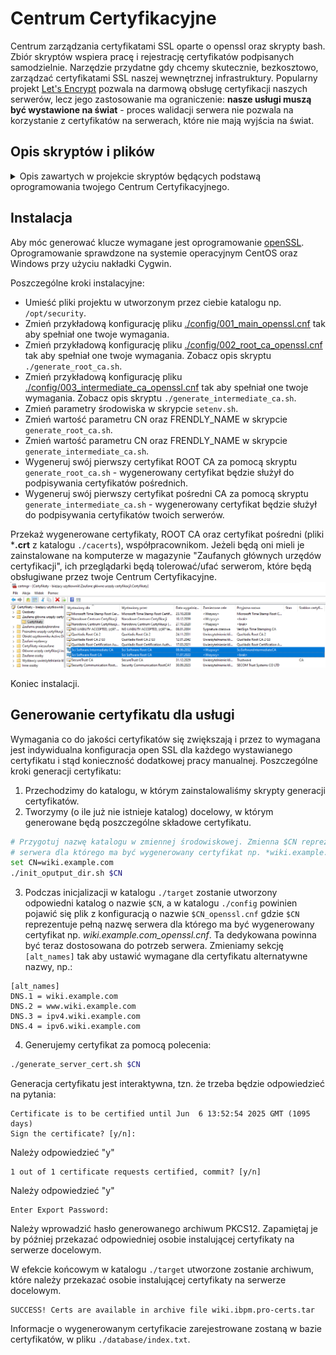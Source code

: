 # Centrum Certyfikacyjne

Centrum zarządzania certyfikatami SSL oparte o openssl oraz skrypty bash.
Zbiór skryptów wspiera pracę i rejestrację certyfikatów podpisanych samodzielnie. Narzędzie przydatne gdy chcemy skutecznie, bezkosztowo, zarządzać certyfikatami SSL naszej wewnętrznej infrastruktury. Popularny projekt [Let's Encrypt](https://letsencrypt.org/) pozwala na darmową obsługę certyfikacji naszych serwerów, lecz jego zastosowanie ma ograniczenie: **nasze usługi muszą być wystawione na świat** - proces walidacji serwera nie pozwala na korzystanie z certyfikatów na serwerach, które nie mają wyjścia na świat.

## Opis skryptów i plików

<details><summary>Opis zawartych w projekcie skryptów będących podstawą oprogramowania twojego Centrum Certyfikacyjnego.</summary>
  <p>
    
  ### ./setenv.sh
Skrypt pozwalający na ogólną konfigurację twojego Centrum Certyfikacyjnego.

  ### ./generate_root_ca.sh
Skrypt generacji klucza oraz certyfikatu "ROOT" CA - certyfikatu, którym będą podpisywane wszystkie certyfikaty pośrednie. Poprzez jego edycję zmień parametry skryptu w celu ustawienia CN oraz nazwy docelowej certyfikatu - spokojnie, robisz to tylko raz, bo wygenerowane CA trzeba będzie zmienić za 20 lat:
```bash
#CN=$1
#FRENDLY_NAME=$2
CN="Sci Software Root CA"
FRENDLY_NAME="SciSoftwareRootCA"
export CN FRENDLY_NAME  

DAYS=7300 #20 lata
export DAYS
```
Ustaw swoją konfigurację w pliku [./config/002_root_ca_openssl](/slawascichy/certificate_center/blob/main/config/002_root_ca_openssl.cnf) tak aby spełniała ona twoje wymagania i aby certyfikat CA reprezentował twoją organizację. Przykład:
```
[ req_distinguished_name ]
countryName              = PL
stateOrProvinceName      = Pomorskie
localityName             = Bojano
0.organizationName       = Sci Software
0.organizationalUnitName = IT o/Bojano
commonName               = ${ENV::CN}
0.DC                     = scisoftware
1.DC                     = pl
    
#...
[alt_names]
DNS.1 = "Sci Software Sławomir Cichy, https://scisoftware.pl"
```
  ### ./generate_intermediate_ca.sh
Skrypt generacji klucza oraz certyfikatu pośredniego CA - certyfikatu, którym będą podpisywane wszystkie wystawiane przez ciebie certyfikaty. Poprzez jego edycję zmień parametry skryptu w celu ustawienia CN oraz nazwy docelowej certyfikatu. Wygenerowane CA trzeba będzie zmienić za 10 lat:
```bash
#CN=$1
#FRENDLY_NAME=$2
CN="Sci Software Intermediate CA"
FRENDLY_NAME="SciSoftwareIntermediateCA"
export CN FRENDLY_NAME 

DAYS=3650 #10 lat
export DAYS
```    
Ustaw swoją konfigurację w pliku [./config/003_intermediate_ca_openssl.cnf](/slawascichy/certificate_center/blob/main/config/003_intermediate_ca_openssl.cnf) tak aby spełniała ona twoje wymagania i aby certyfikat CA reprezentował twoją organizację. Przykład:
```
[ req_distinguished_name ]
countryName              = PL
stateOrProvinceName      = Pomorskie
localityName             = Bojano
0.organizationName       = Sci Software
0.organizationalUnitName = IT o/Bojano
commonName               = ${ENV::CN}

#...
[alt_names]
DNS.1 = "Sci Software Sławomir Cichy, https://scisoftware.pl"
```
  ### ./init_oputput_dir.sh
Skrypt pozwalający nam na zainicjalizowanie katalogu, w którym składowane będą certyfikaty danej usługi/serwera. W katalogu zainicjalizowana zostanie konfiguracja oparta o plik [./config/001_main_openssl.cnf](/slawascichy/certificate_center/blob/main/config/001_main_openssl.cnf), dlatego ustaw w nim swoją konfigurację tak aby spełniała ona twoje wymagania i aby certyfikat CA reprezentował twoją organizację:
```
[ req_distinguished_name ]
countryName              = PL
stateOrProvinceName      = Pomorskie
localityName             = Bojano
0.organizationName       = Sci Software
0.organizationalUnitName = IT o/Bojano
commonName               = ${ENV::CN}
0.DC                     = scisoftware
1.DC                     = pl

#...
[alt_names]
DNS.1 = scisoftware.pl
DNS.2 = *.scisoftware.pl
DNS.3 = hgdb.org
DNS.4 = *.hgdb.org
DNS.5 = hgdb.io
DNS.6 = *.hgdb.io
```

  ### ./generate_server_cert.sh
Skrypt do generacji certyfikatu serwera. Skrypt generuje certyfikat request'u, klucz prywatny oraz sam certyfikat w katalogu o nazwie `./target/<nazwa_hosta_uslugi>`.

  ### ./generate_server_cert_star.sh
Skrypt do generacji certyfikatu z tzw. "gwiazdką" dla danej domeny serwerów. Skrypt generuje certyfikat request'u, klucz prywatny oraz sam certyfikat w katalogu o nazwie `./target/<nazwa_domeny>`.

  ### ./generate_server_cert_by_req.sh
Skryp pozwalający na generację certyfikatu na podstawie dostarczonego pliku request'u.

  ### ./config/001_main_openssl.cnf
Plik konfiguracji openSSL. Są tam zawarte główne dane o nas, jako zaufanym urzędzie certyfikacji (CA)

  ### ./config/002_root_ca_openssl.cnf
Plik konfiguracji openSSL. Są tam zawarte główne dane o nas, jako zaufanym urzędzie certyfikacji (CA). Wspiera generacje głównego ("ROOT") certyfikatu CA.

  ### ./config/003_intermediate_ca_openssl
Plik konfiguracji openSSL. Są tam zawarte główne dane o nas, jako zaufanym urzędzie certyfikacji (CA). Wspiera generacje pośredniego certyfikatu CA.
  
  ### ./database/serial
Plik przechowujący kolejny numer wygenerowanego certyfikatu (sekwencja).

  ### ./database/index.txt
Lista wygenerowanych przez ciebie certyfikatów. Ewidencja wydanych poświadczeń.

  ### ./database/index.txt.attr
Parametry uzupełniania listy wygenerowanych certyfikatów.

  </p>
</details>

## Instalacja
    
Aby móc generować klucze wymagane jest oprogramowanie [openSSL](https://wiki.ibpm.pro/index.php/OpenSSL).
Oprogramowanie sprawdzone na systemie operacyjnym CentOS oraz Windows przy użyciu nakładki Cygwin.

Poszczególne kroki instalacyjne:
- Umieść pliki projektu w utworzonym przez ciebie katalogu np. `/opt/security`.
- Zmień przykładową konfigurację pliku [./config/001_main_openssl.cnf](/slawascichy/certificate_center/blob/main/config/001_main_openssl.cnf) tak aby spełniał one twoje wymagania.
- Zmień przykładową konfigurację pliku [./config/002_root_ca_openssl.cnf](/slawascichy/certificate_center/blob/main/config/002_root_ca_openssl.cnf) tak aby spełniał one twoje wymagania. Zobacz opis skryptu `./generate_root_ca.sh`.
- Zmień przykładową konfigurację pliku [./config/003_intermediate_ca_openssl.cnf](/slawascichy/certificate_center/blob/main/config/003_intermediate_ca_openssl.cnf) tak aby spełniał one twoje wymagania. Zobacz opis skryptu `./generate_intermediate_ca.sh`.
- Zmień parametry środowiska w skrypcie `setenv.sh`.
- Zmień wartość parametru CN oraz FRENDLY_NAME w skrypcie `generate_root_ca.sh`.
- Zmień wartość parametru CN oraz FRENDLY_NAME w skrypcie `generate_intermediate_ca.sh`.
- Wygeneruj swój pierwszy certyfikat ROOT CA za pomocą skryptu `generate_root_ca.sh` - wygenerowany certyfikat będzie służył do podpisywania certyfikatów pośrednich.
- Wygeneruj swój pierwszy certyfikat pośredni CA za pomocą skryptu `generate_intermediate_ca.sh` - wygenerowany certyfikat będzie służył do podpisywania certyfikatów twoich serwerów. 
    
Przekaż wygenerowane certyfikaty, ROOT CA oraz certyfikat pośredni (pliki ***.crt** z katalogu `./cacerts`), współpracownikom. Jeżeli będą oni mieli je zainstalowane na komputerze w magazynie "Zaufanych głównych urzędów certyfikacji", ich przeglądarki będą tolerować/ufać serwerom, które będą obsługiwane przez twoje Centrum Certyfikacyjne.
![](helpers/doc-resources/03_openssl_certmgr.png)    

Koniec instalacji.

## Generowanie certyfikatu dla usługi

Wymagania co do jakości certyfikatów się zwiększają i przez to wymagana jest indywidualna konfiguracja open SSL dla każdego wystawianego certyfikatu i stąd konieczność dodatkowej pracy manualnej. Poszczególne kroki generacji certyfikatu:
1. Przechodzimy do katalogu, w którym zainstalowaliśmy skrypty generacji certyfikatów.
2. Tworzymy (o ile już nie istnieje katalog) docelowy, w którym generowane będą poszczególne składowe certyfikatu.
```bash
# Przygotuj nazwę katalogu w zmiennej środowiskowej. Zmienna $CN reprezentuje pełną nazwę 
# serwera dla którego ma być wygenerowany certyfikat np. *wiki.example.com*
set CN=wiki.example.com
./init_oputput_dir.sh $CN
```
3. Podczas inicjalizacji w katalogu `./target` zostanie utworzony odpowiedni katalog o nazwie `$CN`, a w katalogu `./config` powinien pojawić się plik z konfiguracją o nazwie `$CN_openssl.cnf` gdzie `$CN` reprezentuje pełną nazwę serwera dla którego ma być wygenerowany certyfikat np. *wiki.example.com_openssl.cnf*. Ta dedykowana powinna być teraz dostosowana do potrzeb serwera. Zmieniamy sekcję `[alt_names]` tak aby ustawić wymagane dla certyfikatu alternatywne nazwy, np.:
```text
[alt_names]
DNS.1 = wiki.example.com
DNS.2 = www.wiki.example.com
DNS.3 = ipv4.wiki.example.com
DNS.4 = ipv6.wiki.example.com 
```
4. Generujemy certyfikat za pomocą polecenia:
```bash
./generate_server_cert.sh $CN    
```
Generacja certyfikatu jest interaktywna, tzn. że trzeba będzie odpowiedzieć na pytania:
```
Certificate is to be certified until Jun  6 13:52:54 2025 GMT (1095 days)
Sign the certificate? [y/n]:
```
Należy odpowiedzieć "y"
```
1 out of 1 certificate requests certified, commit? [y/n]
```
Należy odpowiedzieć "y"
```
Enter Export Password:
```
Należy wprowadzić hasło generowanego archiwum PKCS12. Zapamiętaj je by później przekazać odpowiedniej osobie instalującej certyfikaty na serwerze docelowym.

W efekcie końcowym w katalogu `./target` utworzone zostanie archiwum, które należy przekazać osobie instalującej certyfikaty na serwerze docelowym.
```
SUCCESS! Certs are available in archive file wiki.ibpm.pro-certs.tar
```

Informacje o wygenerowanym certyfikacie zarejestrowane zostaną w bazie certyfikatów, w pliku `./database/index.txt`.

